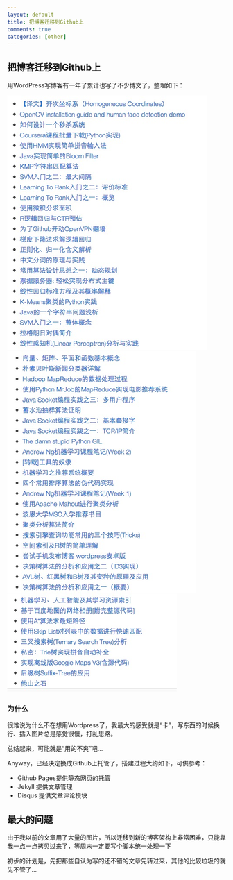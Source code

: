 ```yaml
---
layout: default
title: 把博客迁移到Github上
comments: true
categories: [other]
---
```


## 把博客迁移到Github上

用WordPress写博客有一年了累计也写了不少博文了，整理如下：

![Articles](/images/other/articles1.png)
![Articles](/images/other/articles2.png)
![Articles](/images/other/articles3.png)

### 为什么
很难说为什么不在想用Wordpress了，我最大的感受就是“卡”，写东西的时候换行、插入图片总是感觉很慢，打乱思路。

总结起来，可能就是“用的不爽”吧...

Anyway，已经决定换成Github上托管了，搭建过程大约如下，可供参考：

* Github Pages提供静态网页的托管
* Jekyll 提供文章管理
* Disqus 提供文章评论模块

## 最大的问题
由于我以前的文章用了大量的图片，所以迁移到新的博客架构上非常困难，只能靠我一点一点拷贝过来了，等周末一定要写个脚本统一处理一下

初步的计划是，先把那些自认为写的还不错的文章先转过来，其他的比较垃圾的就先不管了...
